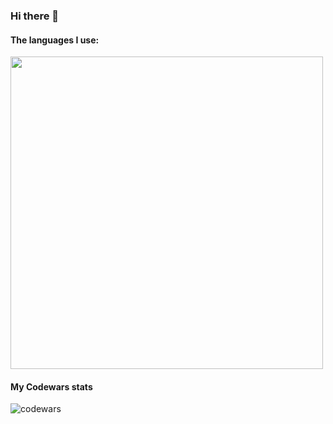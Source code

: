 ### Hi there 👋
#### The languages I use:
<img src="https://wakatime.com/share/@psy667/fdb72e8e-44b9-44e2-8999-3f012700c113.svg" width="500" />

#### My Codewars stats
![codewars](https://www.codewars.com/users/psy667/badges/large)

<!--
**psy667/psy667** is a ✨ _special_ ✨ repository because its `README.md` (this file) appears on your GitHub profile.

Here are some ideas to get you started:

- 🔭 I’m currently working on ...
- 🌱 I’m currently learning ...
- 👯 I’m looking to collaborate on ...
- 🤔 I’m looking for help with ...
- 💬 Ask me about ...
- 📫 How to reach me: ...
- 😄 Pronouns: ...
- ⚡ Fun fact: ...
-->
